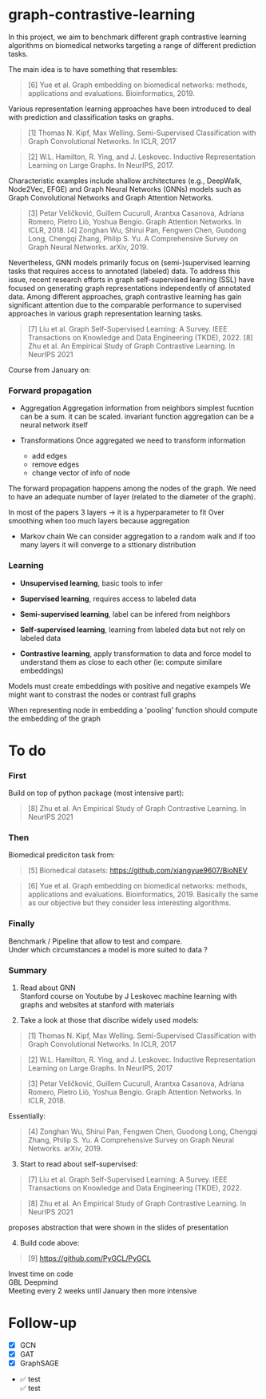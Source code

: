 # graph-contrastive-learning

In this project, we aim to benchmark different graph contrastive learning algorithms on biomedical  networks targeting a range of different prediction tasks.

The main idea is to have something that resembles:
> [6] Yue et al. Graph embedding on biomedical networks: methods, applications and evaluations. Bioinformatics, 2019.

Various representation learning approaches have been introduced to deal with prediction and classification tasks on graphs.

> [1] Thomas N. Kipf, Max Welling. Semi-Supervised Classification with Graph Convolutional Networks. In ICLR, 2017

> [2] W.L. Hamilton, R. Ying, and J. Leskovec. Inductive Representation Learning on Large Graphs. In NeurIPS, 2017.

Characteristic examples include shallow architectures (e.g., DeepWalk, Node2Vec, EFGE) and Graph Neural Networks (GNNs) models such as Graph Convolutional Networks and Graph Attention Networks.

> [3] Petar Veličković, Guillem Cucurull, Arantxa Casanova, Adriana Romero, Pietro Liò, Yoshua Bengio. Graph Attention Networks. In ICLR, 2018.
> [4] Zonghan Wu, Shirui Pan, Fengwen Chen, Guodong Long, Chengqi Zhang, Philip S. Yu. A Comprehensive Survey on Graph Neural Networks. arXiv, 2019.

Nevertheless, GNN models primarily focus on (semi-)supervised learning tasks that requires access to annotated (labeled) data. 
To address this issue, recent research efforts in graph self-supervised learning (SSL) have focused on generating graph 
representations independently of annotated data. Among different approaches, graph contrastive learning has gain significant 
attention due to the comparable performance to supervised approaches in various graph representation learning tasks.

> [7] Liu et al. Graph Self-Supervised Learning: A Survey. IEEE Transactions on Knowledge and Data Engineering (TKDE), 2022.
> [8] Zhu et al. An Empirical Study of Graph Contrastive Learning. In NeurIPS 2021


Course from January on:

### Forward propagation
 - Aggregation
Aggregation information from neighbors
simplest fucntion can be a sum. it can be scaled. invariant function
aggregation can be a neural network itself

- Transformations
Once aggregated we need to transform information
    - add edges
    - remove edges
    - change vector of info of node

The forward propagation happens among the nodes of the graph.
We need to have an adequate number of layer (related to the diameter of the graph).

In most of the papers 3 layers -> it is a hyperparameter to fit
Over smoothing when too much layers because aggregation

- Markov chain
We can consider aggregation to a random walk and if too many layers it will converge to a sttionary distribution


### Learning

- **Unsupervised learning**, basic tools to infer

- **Supervised learning**, requires access to labeled data

- **Semi-supervised learning**, label can be infered from neighbors

- **Self-supervised learning**, learning from labeled data but not rely on labeled data

- **Contrastive learning**, apply transformation to data and force model to understand them as close to each other (ie: compute similare embeddings)



Models must create embeddings with positive and negative exampels
We might want to constrast the nodes or contrast full graphs

When representing node in embedding a 'pooling' function should compute the embedding of the graph


# To do

### First
Build on  top of python package (most intensive part):
> [8] Zhu et al. An Empirical Study of Graph Contrastive Learning. In NeurIPS 2021

### Then
Biomedical prediciton task from:
> [5] Biomedical datasets: https://github.com/xiangyue9607/BioNEV  

> [6] Yue et al. Graph embedding on biomedical networks: methods, applications and evaluations. Bioinformatics, 2019.
Basically the same as our objective but they consider less interesting algorithms.




### Finally
Benchmark / Pipeline that allow to test and compare.  
Under which circumstances a model is more suited to data ?


### Summary

1. Read about GNN  
Stanford course on Youtube by J Leskovec machine learning with graphs and websites at stanford with materials

2. Take a look at those that discribe widely used models:

> [1] Thomas N. Kipf, Max Welling. Semi-Supervised Classification with Graph Convolutional Networks. In ICLR, 2017

> [2] W.L. Hamilton, R. Ying, and J. Leskovec. Inductive Representation Learning on Large Graphs. In NeurIPS, 2017

> [3] Petar Veličković, Guillem Cucurull, Arantxa Casanova, Adriana Romero, Pietro Liò, Yoshua Bengio. Graph Attention Networks. In ICLR, 2018.

Essentially:

> [4] Zonghan Wu, Shirui Pan, Fengwen Chen, Guodong Long, Chengqi Zhang, Philip S. Yu. A Comprehensive Survey on Graph Neural Networks. arXiv, 2019.

3. Start to read about self-supervised:

> [7] Liu et al. Graph Self-Supervised Learning: A Survey. IEEE Transactions on Knowledge and Data Engineering (TKDE), 2022.  

> [8] Zhu et al. An Empirical Study of Graph Contrastive Learning. In NeurIPS 2021  

proposes abstraction that were shown in the slides of presentation

4. Build code above:
> [9] https://github.com/PyGCL/PyGCL



Invest time on code  
GBL Deepmind  
Meeting every 2 weeks until January then more intensive


# Follow-up

- [x] GCN 
- [x] GAT
- [x] GraphSAGE
- :white_check_mark: test  
:white_check_mark: test